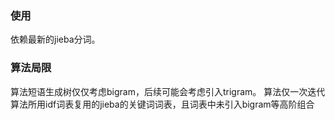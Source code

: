 ### 使用

依赖最新的jieba分词。

### 算法局限

算法短语生成树仅仅考虑bigram，后续可能会考虑引入trigram。
算法仅一次迭代
算法所用idf词表复用的jieba的关键词词表，且词表中未引入bigram等高阶组合
